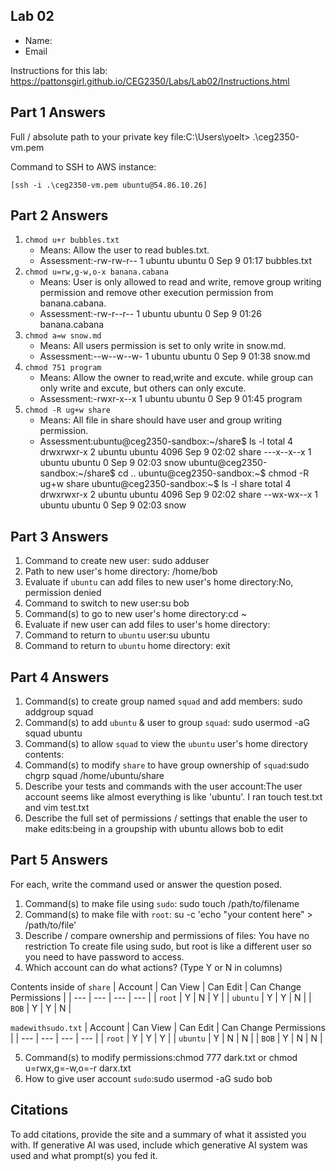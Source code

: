 ## Lab 02

- Name:
- Email

Instructions for this lab: https://pattonsgirl.github.io/CEG2350/Labs/Lab02/Instructions.html

## Part 1 Answers

Full / absolute path to your private key file:C:\Users\yoelt> .\ceg2350-vm.pem 

Command to SSH to AWS instance:
```
[ssh -i .\ceg2350-vm.pem ubuntu@54.86.10.26]
```

## Part 2 Answers

1. `chmod u+r bubbles.txt`
    - Means: Allow the user to read bubles.txt.
    - Assessment:-rw-rw-r-- 1 ubuntu ubuntu 0 Sep  9 01:17 bubbles.txt
2. `chmod u=rw,g-w,o-x banana.cabana`
    - Means: User is only allowed to read and write, remove group writing permission and remove other execution permission from banana.cabana.
    - Assessment:-rw-r--r-- 1 ubuntu ubuntu 0 Sep  9 01:26 banana.cabana
3. `chmod a=w snow.md`
    - Means: All users permission is set to only write in snow.md.
    - Assessment:--w--w--w- 1 ubuntu ubuntu 0 Sep  9 01:38 snow.md
4. `chmod 751 program`
    - Means: Allow the owner to read,write and excute. while group can only write and excute, but others can only excute.
    - Assessment:-rwxr-x--x 1 ubuntu ubuntu 0 Sep  9 01:45 program
5. `chmod -R ug+w share`
    - Means: All file in share should have user and group writing permission.
    - Assessment:ubuntu@ceg2350-sandbox:~/share$ ls -l
total 4
drwxrwxr-x 2 ubuntu ubuntu 4096 Sep  9 02:02 share
---x--x--x 1 ubuntu ubuntu    0 Sep  9 02:03 snow
ubuntu@ceg2350-sandbox:~/share$ cd ..
ubuntu@ceg2350-sandbox:~$ chmod -R ug+w share
ubuntu@ceg2350-sandbox:~$ ls -l share
total 4
drwxrwxr-x 2 ubuntu ubuntu 4096 Sep  9 02:02 share
--wx-wx--x 1 ubuntu ubuntu    0 Sep  9 02:03 snow

## Part 3 Answers

1. Command to create new user: sudo adduser
2. Path to new user's home directory: /home/bob
3. Evaluate if `ubuntu` can add files to new user's home directory:No, permission denied
4. Command to switch to new user:su bob
5. Command(s) to go to new user's home directory:cd ~
6. Evaluate if new user can add files to user's home directory:
7. Command to return to `ubuntu` user:su ubuntu
8. Command to return to `ubuntu` home directory: exit

## Part 4 Answers

1. Command(s) to create group named `squad` and add members: sudo addgroup squad 
2. Command(s) to add `ubuntu` & user to group `squad`: sudo usermod -aG squad ubuntu
3. Command(s) to allow `squad` to view the `ubuntu` user's home directory contents: 
4. Command(s) to modify `share` to have group ownership of `squad`:sudo chgrp squad /home/ubuntu/share
5. Describe your tests and commands with the user account:The user account seems like almost everything is like 'ubuntu'. I ran touch test.txt and vim test.txt
6. Describe the full set of permissions / settings that enable the user to make edits:being in a groupship with ubuntu allows bob to edit

## Part 5 Answers

For each, write the command used or answer the question posed.

1. Command(s) to make file using `sudo`: sudo touch /path/to/filename
2. Command(s) to make file with `root`: su -c 'echo "your content here" > /path/to/file'
3. Describe / compare ownership and permissions of files: You have no restriction To create file using sudo, but root is like a different user so you need to have password to access.
4. Which account can do what actions? (Type Y or N in columns)

Contents inside of `share`
| Account   | Can View  | Can Edit  | Can Change Permissions    |
| ---       | ---       | ---       | ---                       |
| `root`    | Y          |  N         | Y                          |
| `ubuntu`  | Y          |   Y        |  N                         |
| `BOB`     | Y          |  Y         |  N                         |

`madewithsudo.txt`
| Account   | Can View  | Can Edit  | Can Change Permissions    |
| ---       | ---       | ---       | ---                       |
| `root`    |  Y         | Y          | Y                          |
| `ubuntu`  |  Y         | N          | N                          |
| `BOB`     |  Y         | N          | N                          |

5. Command(s) to modify permissions:chmod 777 dark.txt or chmod u=rwx,g=-w,o=-r darx.txt
6. How to give user account `sudo`:sudo usermod -aG sudo bob

## Citations

To add citations, provide the site and a summary of what it assisted you with.  If generative AI was used, include which generative AI system was used and what prompt(s) you fed it.
